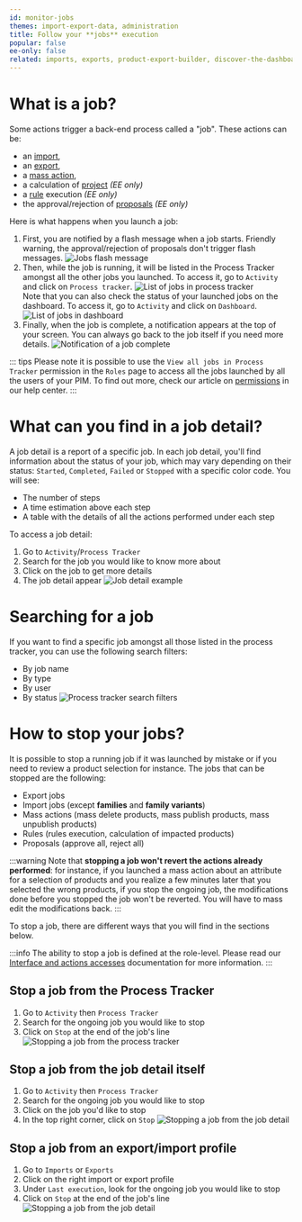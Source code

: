 ```yaml
---
id: monitor-jobs
themes: import-export-data, administration
title: Follow your **jobs** execution
popular: false
ee-only: false
related: imports, exports, product-export-builder, discover-the-dashboard, what-is-a-rule, what-is-a-project, product-mass-actions
---
```


# What is a job?

Some actions trigger a back-end process called a "job". These actions can be:
* an [import](imports.html),
* an [export](exports.html),
* a [mass action](product-mass-actions.html),
* a calculation of [project](what-is-a-project.html) _(EE only)_
* a [rule](what-is-a-rule.html) execution _(EE only)_
* the approval/rejection of [proposals](proposals-workflow.html) _(EE only)_

Here is what happens when you launch a job:

1.  First, you are notified by a flash message when a job starts. Friendly warning, the approval/rejection of proposals don't trigger flash messages.
![Jobs flash message](../img/Jobs_flash-message.png)
1. Then, while the job is running, it will be listed in the Process Tracker amongst all the other jobs you launched. To access it, go to `Activity` and click on `Process tracker`.
![List of jobs in process tracker](../img/Jobs_process-tracker.png)  
Note that you can also check the status of your launched jobs on the dashboard. To access it, go to `Activity` and click on `Dashboard`.
![List of jobs in dashboard](../img/Jobs_dashboard.png)
1.  Finally, when the job is complete, a notification appears at the top of your screen. You can always go back to the job itself if you need more details.
![Notification of a job complete](../img/Jobs_notification.png)

::: tips
Please note it is possible to use the `View all jobs in Process Tracker` permission in the `Roles` page to access all the jobs launched by all the users of your PIM. To find out more, check our article on [permissions](manage-the-interface-and-actions-accesses.html#rights-on-system-pages) in our help center.
:::

# What can you find in a job detail?

A job detail is a report of a specific job.
In each job detail, you'll find information about the status of your job, which may vary depending on their status: `Started`, `Completed`, `Failed` or `Stopped` with a specific color code. You will see:
* The number of steps
* A time estimation above each step
* A table with the details of all the actions performed under each step

To access a job detail:
1.  Go to `Activity`/`Process Tracker`
1.  Search for the job you would like to know more about
1.  Click on the job to get more details
1.  The job detail appear
![Job detail example](../img/Jobs_job-detail.png)

# Searching for a job

If you want to find a specific job amongst all those listed in the process tracker, you can use the following search filters:
* By job name
* By type
* By user
* By status
![Process tracker search filters](../img/Exports_Process-Tracker-search-filters.png)

# How to stop your jobs?

It is possible to stop a running job if it was launched by mistake or if you need to review a product selection for instance. The jobs that can be stopped are the following:
* Export jobs
* Import jobs (except **families** and **family variants**)
* Mass actions (mass delete products, mass publish products, mass unpublish products)
* Rules (rules execution, calculation of impacted products)
* Proposals (approve all, reject all)

:::warning
Note that **stopping a job won't revert the actions already performed**: for instance, if you launched a mass action about an attribute for a selection of products and you realize a few minutes later that you selected the wrong products, if you stop the ongoing job, the modifications done before you stopped the job won't be reverted. You will have to mass edit the modifications back.
:::

To stop a job, there are different ways that you will find in the sections below.

:::info
The ability to stop a job is defined at the role-level. Please read our [Interface and actions accesses](manage-the-interface-and-actions-accesses.html#rights-on-system-pages) documentation for more information.
:::

## Stop a job from the Process Tracker

1.  Go to `Activity` then `Process Tracker`
1.  Search for the ongoing job you would like to stop
1.  Click on `Stop` at the end of the job's line
![Stopping a job from the process tracker](../img/Jobs_stop-job-process-tracker.png)

## Stop a job from the job detail itself

1.  Go to `Activity` then `Process Tracker`
1.  Search for the ongoing job you would like to stop
1.  Click on the job you'd like to stop
1.  In the top right corner, click on `Stop`
![Stopping a job from the job detail](../img/Jobs_stop-job-detail.png)

## Stop a job from an export/import profile

1.  Go to `Imports` or `Exports`
1.  Click on the right import or export profile
1.  Under `Last execution`, look for the ongoing job you would like to stop
1.  Click on `Stop` at the end of the job's line
![Stopping a job from the job detail](../img/Jobs_stop-job-export-profile.png)
